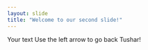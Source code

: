 ```yaml
---
layout: slide
title: "Welcome to our second slide!"
---
```

Your text
Use the left arrow to go back Tushar!
